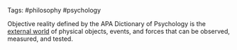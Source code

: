 Tags: #philosophy #psychology 

Objective reality defined by the APA Dictionary of Psychology is the [external world](https://dictionary.apa.org/external-world) of physical objects, events, and forces that can be observed, measured, and tested.